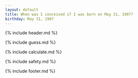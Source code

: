 ```yaml
---
layout: default
title: When was I conceived if I was born on May 31, 1907?
birthday: May 31, 1907
---
```


{% include header.md %}

{% include guess.md %}

{% include calculate.md %}

{% include safety.md %}

{% include footer.md %}



